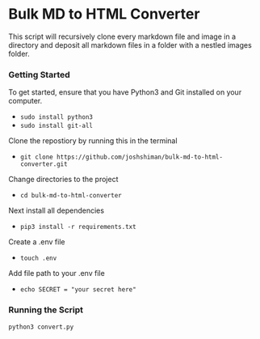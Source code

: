 # Bulk MD to HTML Converter

This script will recursively clone every markdown file and image in a directory and deposit all markdown files in a folder with a nestled images folder.

### Getting Started

To get started, ensure that you have Python3 and Git installed on your computer.

- `sudo install python3`
- `sudo install git-all`

Clone the repostiory by running this in the terminal

- `git clone https://github.com/joshshiman/bulk-md-to-html-converter.git`

Change directories to the project

- `cd bulk-md-to-html-converter`

Next install all dependencies

- `pip3 install -r requirements.txt`

Create a .env file

- `touch .env`

Add file path to your .env file

- `echo SECRET = "your secret here"`

### Running the Script

`python3 convert.py`